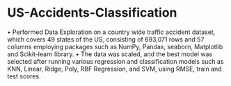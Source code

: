 # US-Accidents-Classification
•	Performed Data Exploration on a country wide traffic accident dataset, which covers 49 states of the US, consisting of 693,071 rows and 57 columns employing packages such as NumPy, Pandas, seaborn, Matplotlib and Scikit-learn library.
•	The data was scaled, and the best model was selected after running various regression and classification models such as KNN, Linear, Ridge, Poly, RBF Regression, and SVM, using RMSE, train and test scores.
